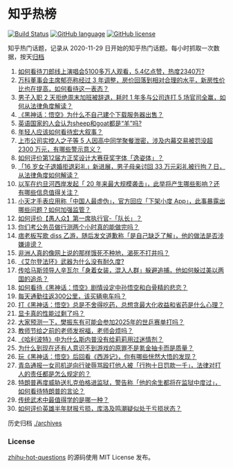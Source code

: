 # 知乎热榜
[![Build Status](https://github.com/ToWeLong/zhihu-hot-questions/workflows/CI/badge.svg)](https://github.com/ToWeLong/zhihu-hot-questions/actions)
[![GitHub language](https://img.shields.io/badge/language-golang-orange.svg)](https://golang.org/)
[![GitHub license](https://img.shields.io/github/license/ToWeLong/zhihu-hot-questions)](https://github.com/ToWeLong/zhihu-hot-questions/blob/main/LICENSE)

知乎热门话题，记录从 2020-11-29 日开始的知乎热门话题。每小时抓取一次数据，按天[归档](./archives)

<!-- BEGIN -->

1. [如何看待刀郎线上演唱会5100多万人观看，5.4亿点赞，热度2340万?](https://www.zhihu.com/question/665747829)
1. [万科董事会主席郁亮称经过 3 年调整，房价回落到相对合理的水平，新房性价比也在提高，如何看待这一表态？](https://www.zhihu.com/question/665781708)
1. [男子入职 2 天拒绝周末加班被辞退，耗时 1 年多与公司连打 5 场官司全赢，如何从法律角度解读？](https://www.zhihu.com/question/665790183)
1. [《黑神话：悟空》为什么不自己建个下载服务器出售？](https://www.zhihu.com/question/664862603)
1. [英语国家的人会认为sheep和goat都是“羊”吗?](https://www.zhihu.com/question/664825675)
1. [年轻人应该如何看待宏大叙事？](https://www.zhihu.com/question/510017625)
1. [上市公司实控人之子等 5 人因高中同学聚餐泄密，涉及内幕交易被罚没超 2300 万元，有哪些警示意义？](https://www.zhihu.com/question/665778532)
1. [如何评价第12届方正奖设计大赛获奖字体「逸姿体」？](https://www.zhihu.com/question/662656267)
1. [「16 岁女子退婚拒退彩礼」新进展，男子母亲讨回 33 万元彩礼被行拘 7 日，从法律角度如何解读？](https://www.zhihu.com/question/665797343)
1. [以军在约旦河西岸发起「 20 年来最大规模袭击」，此举将产生哪些影响？还有哪些信息值得关注？](https://www.zhihu.com/question/665619160)
1. [小天才手表应用称「中国人最虚伪」，官方回应「下架小度 App」，此事暴露出哪些问题？如何加强监管？](https://www.zhihu.com/question/665718966)
1. [如何评价【愚人众】第一席执行官-「队长」？](https://www.zhihu.com/question/665630653)
1. [你们考公务员做行测两个小时真的能做完吗？](https://www.zhihu.com/question/664722346)
1. [痞老板写歌 diss 乙游，随后发文道歉称「是自己缺乏了解」，他的做法是否涉嫌诽谤？](https://www.zhihu.com/question/665717134)
1. [非洲人真的像网上说的那样饿死不种地，渴死不打井吗？](https://www.zhihu.com/question/305114543)
1. [《艾尔登法环》武器为什么没有耐久度?](https://www.zhihu.com/question/529021247)
1. [传哈马斯领导人辛瓦尔「身着女装，混入人群」躲避追捕，他如何躲过美以两国的追杀？](https://www.zhihu.com/question/665536198)
1. [如何看待《黑神话：悟空》剧情设定中孙悟空和白骨精的悲恋？](https://www.zhihu.com/question/664882678)
1. [每天通勤往返300公里，该买辆电车吗？](https://www.zhihu.com/question/665687244)
1. [打《黑神话：悟空》总是不舍得吃药，总想贪最大化收益和省药是什么心理？](https://www.zhihu.com/question/665620828)
1. [显卡真的性能过剩了吗？](https://www.zhihu.com/question/655133391)
1. [大家预测一下，樊振东有可能会参加2025年的世乒赛单打吗？](https://www.zhihu.com/question/665195646)
1. [教师节给之前的老师发祝福，老师会烦吗？](https://www.zhihu.com/question/664397817)
1. [《哈利波特》中为什么斯内普没有给莉莉用过迷情剂？](https://www.zhihu.com/question/663575041)
1. [为什么到现在还有人意识不到游戏的原罪不是氪金抽卡而是质量？](https://www.zhihu.com/question/664976508)
1. [玩《黑神话：悟空》后回看《西游记》，你有哪些恍然大悟的发现？](https://www.zhihu.com/question/665592296)
1. [青岛通报一女司机逆向行驶辱骂殴打他人被「行拘十日罚款一千」，法律对打人的责任都是怎么规定的？](https://www.zhihu.com/question/665690853)
1. [特朗普再度威胁送扎克伯格进监狱，警告称「他的余生都将在监狱中度过」，如何看待特朗普的言论？](https://www.zhihu.com/question/665594726)
1. [传统武术中最值得学的是哪一种？](https://www.zhihu.com/question/608063657)
1. [如何评价英雄半年财报亏损，库洛及鸣潮疑似处于亏损状态？](https://www.zhihu.com/question/665733399)

<!-- END -->

历史归档 [./archives](./archives)


### License
[zhihu-hot-questions](https://github.com/towelong/zhihu-hot-questions) 的源码使用 MIT License 发布。